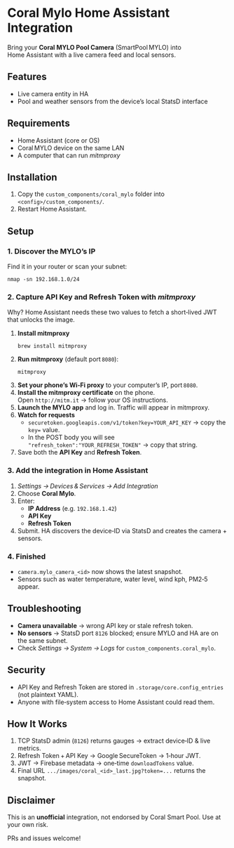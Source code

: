 # Coral Mylo Home Assistant Integration

Bring your **Coral MYLO Pool Camera** (SmartPool MYLO) into Home Assistant with a live camera feed and local sensors.

## Features
- Live camera entity in HA
- Pool and weather sensors from the device’s local StatsD interface

## Requirements
- Home Assistant (core or OS)
- Coral MYLO device on the same LAN
- A computer that can run *mitmproxy*

## Installation
1. Copy the `custom_components/coral_mylo` folder into `<config>/custom_components/`.
2. Restart Home Assistant.

## Setup

### 1. Discover the MYLO’s IP
   Find it in your router or scan your subnet:  

```
nmap -sn 192.168.1.0/24
```

### 2. Capture **API Key** and **Refresh Token** with *mitmproxy*
Why?  Home Assistant needs these two values to fetch a short‑lived JWT that unlocks the image.

1. **Install mitmproxy**  
   ```
   brew install mitmproxy
   ```
2. **Run mitmproxy** (default port `8080`):  
   ```
   mitmproxy
   ```
3. **Set your phone’s Wi‑Fi proxy** to your computer’s IP, port `8080`.
4. **Install the mitmproxy certificate** on the phone.  
   Open `http://mitm.it` → follow your OS instructions.
5. **Launch the MYLO app** and log in.  Traffic will appear in mitmproxy.
6. **Watch for requests**  
   - `securetoken.googleapis.com/v1/token?key=YOUR_API_KEY` → copy the `key=` value.  
   - In the POST body you will see `"refresh_token":"YOUR_REFRESH_TOKEN"` → copy that string.
7. Save both the **API Key** and **Refresh Token**.

### 3. Add the integration in Home Assistant
1. *Settings → Devices & Services → Add Integration*  
2. Choose **Coral Mylo**.  
3. Enter:
   - **IP Address** (e.g. `192.168.1.42`)
   - **API Key**  
   - **Refresh Token**
4. Submit.  HA discovers the device‑ID via StatsD and creates the camera + sensors.

### 4. Finished
- `camera.mylo_camera_<id>` now shows the latest snapshot.  
- Sensors such as water temperature, water level, wind kph, PM2‑5 appear.

## Troubleshooting
- **Camera unavailable** → wrong API key or stale refresh token.  
- **No sensors** → StatsD port `8126` blocked; ensure MYLO and HA are on the same subnet.  
- Check *Settings → System → Logs* for `custom_components.coral_mylo`.

## Security
- API Key and Refresh Token are stored in `.storage/core.config_entries` (not plaintext YAML).  
- Anyone with file‑system access to Home Assistant could read them.

## How It Works
1. TCP StatsD admin (`8126`) returns gauges → extract device‑ID & live metrics.  
2. Refresh Token + API Key → Google SecureToken → 1‑hour JWT.  
3. JWT → Firebase metadata → one‑time `downloadTokens` value.  
4. Final URL `.../images/coral_<id>_last.jpg?token=...` returns the snapshot.

## Disclaimer
This is an **unofficial** integration, not endorsed by Coral Smart Pool.  Use at your own risk.

PRs and issues welcome!

